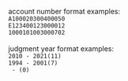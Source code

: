 account number format examples:<br>
`A100020300400050`<br>
`E123400123000012`<br>
`1000101003000702`<br>
<br>
judgment year format examples:<br>
`2010 - 2021(11)`<br>
`1994 - 2001(7)`<br>
` - (0)`
